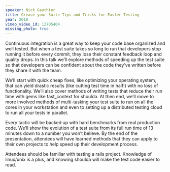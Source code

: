 ```yaml
---
speaker: Nick Gauthier
title: Grease your Suite Tips and Tricks for Faster Testing
year: 2010
vimeo_video_id: 12705404
missing_photo: true
---
```


Continuous integration is a great way to keep your code base organized and well tested. But when a test suite takes so long to run that developers stop running it before every commit, they lose their constant feedback loop and quality drops. In this talk we’ll explore methods of speeding up the test suite so that developers can be confident about the code they’ve written before they share it with the team.

We’ll start with quick cheap fixes, like optimizing your operating system, that can yield drastic results (like cutting test time in half!) with no loss of functionality. We’ll also cover methods of writing tests that reduce their run time with gems like fast_context for shoulda. At then end, we’ll move to more involved methods of multi-tasking your test suite to run on all the cores in your workstation and even to setting up a distributed testing cloud to run all your tests in parallel.

Every tactic will be backed up with hard benchmarks from real production code. We’ll show the evolution of a test suite from its full run time of 13 minutes down to a number you won’t believe. By the end of the presentation, attendees will have learned methods that they can apply to their own projects to help speed up their development process.

Attendees should be familiar with testing a rails project. Knowledge of linux/unix is a plus, and knowing shoulda will make the test code easier to read.
